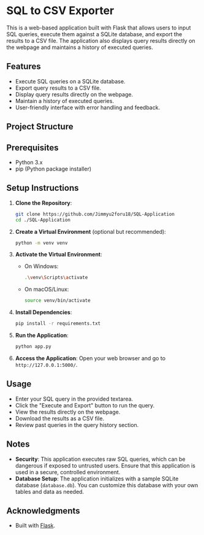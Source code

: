 # SQL to CSV Exporter

This is a web-based application built with Flask that allows users to input SQL queries, execute them against a SQLite database, and export the results to a CSV file. 
The application also displays query results directly on the webpage and maintains a history of executed queries.

## Features

- Execute SQL queries on a SQLite database.
- Export query results to a CSV file.
- Display query results directly on the webpage.
- Maintain a history of executed queries.
- User-friendly interface with error handling and feedback.

## Project Structure


## Prerequisites

- Python 3.x
- pip (Python package installer)

## Setup Instructions

1. **Clone the Repository**:
   ```bash
   git clone https://github.com/Jimmyu2foru18/SQL-Application
   cd ./SQL-Application
   ```

2. **Create a Virtual Environment** (optional but recommended):
   ```bash
   python -m venv venv
   ```

3. **Activate the Virtual Environment**:
   - On Windows:
     ```bash
     .\venv\Scripts\activate
     ```
   - On macOS/Linux:
     ```bash
     source venv/bin/activate
     ```

4. **Install Dependencies**:
   ```bash
   pip install -r requirements.txt
   ```

5. **Run the Application**:
   ```bash
   python app.py
   ```

6. **Access the Application**:
   Open your web browser and go to `http://127.0.0.1:5000/`.

## Usage

- Enter your SQL query in the provided textarea.
- Click the "Execute and Export" button to run the query.
- View the results directly on the webpage.
- Download the results as a CSV file.
- Review past queries in the query history section.

## Notes

- **Security**: This application executes raw SQL queries, which can be dangerous if exposed to untrusted users. Ensure that this application is used in a secure, controlled environment.
- **Database Setup**: The application initializes with a sample SQLite database (`database.db`). You can customize this database with your own tables and data as needed.

## Acknowledgments

- Built with [Flask](https://flask.palletsprojects.com/).
